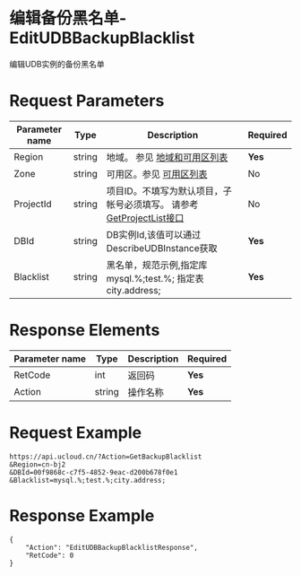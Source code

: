# 编辑备份黑名单-EditUDBBackupBlacklist

编辑UDB实例的备份黑名单

# Request Parameters
|Parameter name|Type|Description|Required|
|---|---|---|---|
|Region|string|地域。 参见 [地域和可用区列表](api/summary/regionlist)|**Yes**|
|Zone|string|可用区。参见 [可用区列表](api/summary/regionlist)|No|
|ProjectId|string|项目ID。不填写为默认项目，子帐号必须填写。 请参考[GetProjectList接口](api/summary/get_project_list)|No|
|DBId|string|DB实例Id,该值可以通过DescribeUDBInstance获取|**Yes**|
|Blacklist|string|黑名单，规范示例,指定库mysql.%;test.%; 指定表city.address;|**Yes**|

# Response Elements
|Parameter name|Type|Description|Required|
|---|---|---|---|
|RetCode|int|返回码|**Yes**|
|Action|string|操作名称|**Yes**|

# Request Example
```
https://api.ucloud.cn/?Action=GetBackupBlacklist
&Region=cn-bj2
&DBId=00f9868c-c7f5-4852-9eac-d200b678f0e1
&Blacklist=mysql.%;test.%;city.address;
```

# Response Example
```
{
    "Action": "EditUDBBackupBlacklistResponse", 
    "RetCode": 0
}
```

